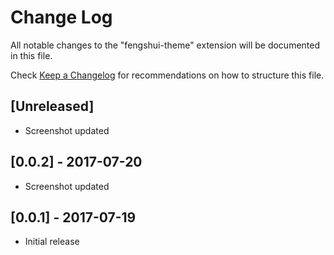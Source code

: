 # Change Log
All notable changes to the "fengshui-theme" extension will be documented in this file.

Check [Keep a Changelog](http://keepachangelog.com/) for recommendations on how to structure this file.

## [Unreleased]
- Screenshot updated

## [0.0.2] - 2017-07-20
- Screenshot updated

## [0.0.1] - 2017-07-19
- Initial release

